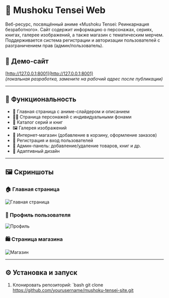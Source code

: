 # 🌟 Mushoku Tensei Web

Веб-ресурс, посвящённый аниме «Mushoku Tensei: Реинкарнация безработного». Сайт содержит информацию о персонажах, сериях, книгах, галерее изображений, а также магазин с тематическим мерчем. Поддерживается система регистрации и авторизации пользователей с разграничением прав (админ/пользователь).

## 🔗 Демо-сайт

[http://127.0.0.1:8001](http://127.0.0.1:8001)  
*(локальная разработка, замените на рабочий адрес после публикации)*

---

## 🧩 Функциональность

- 📌 Главная страница с аниме-слайдером и описанием
- 🧙‍♂️ Страница персонажей с индивидуальными фонами
- 📖 Каталог серий и книг
- 🖼️ Галерея изображений
- 🛒 Интернет-магазин (добавление в корзину, оформление заказов)
- 🔐 Регистрация и вход пользователей
- 👑 Админ-панель: добавление/удаление товаров, книг и др.
- 📱 Адаптивный дизайн

---

## 🖼️ Скриншоты

### 🏠 Главная страница
![Главная страница](./screenshots/home.png)

### 👤 Профиль пользователя
![Профиль](./screenshots/profile.png)

### 🛍️ Страница магазина
![Магазин](./screenshots/shop.png)

---

## ⚙️ Установка и запуск

1. Клонировать репозиторий:
`bash
git clone https://github.com/yourusername/mushoku-tensei-site.git
